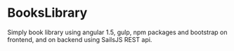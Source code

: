 # BooksLibrary
Simply book library using angular 1.5, gulp, npm packages and bootstrap on frontend, and on backend using SailsJS REST api.
